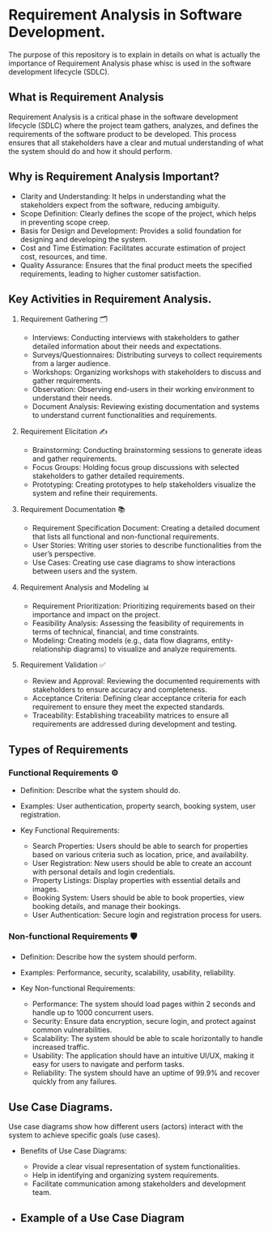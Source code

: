 # Requirement Analysis in Software Development.
The purpose of this repository is to explain in details on what is actually the importance of Requirement Analysis phase whisc is used in the software development lifecycle (SDLC).

## What is Requirement Analysis
Requirement Analysis is a critical phase in the software development lifecycle (SDLC) where the project team gathers, analyzes, and defines the requirements of the software product to be developed. This process ensures that all stakeholders have a clear and mutual understanding of what the system should do and how it should perform.

## Why is Requirement Analysis Important?
- Clarity and Understanding: It helps in understanding what the stakeholders expect from the software, reducing ambiguity.
- Scope Definition: Clearly defines the scope of the project, which helps in preventing scope creep.
- Basis for Design and Development: Provides a solid foundation for designing and developing the system.
- Cost and Time Estimation: Facilitates accurate estimation of project cost, resources, and time.
- Quality Assurance: Ensures that the final product meets the specified requirements, leading to higher customer satisfaction.

## Key Activities in Requirement Analysis.
1. Requirement Gathering 🗂️
   - Interviews: Conducting interviews with stakeholders to gather detailed information about their needs and expectations.
   - Surveys/Questionnaires: Distributing surveys to collect requirements from a larger audience.
   - Workshops: Organizing workshops with stakeholders to discuss and gather requirements.
   - Observation: Observing end-users in their working environment to understand their needs.
   - Document Analysis: Reviewing existing documentation and systems to understand current functionalities and requirements.

2. Requirement Elicitation ✍️
   - Brainstorming: Conducting brainstorming sessions to generate ideas and gather requirements.
   - Focus Groups: Holding focus group discussions with selected stakeholders to gather detailed requirements.
   - Prototyping: Creating prototypes to help stakeholders visualize the system and refine their requirements.

3. Requirement Documentation 📚
   - Requirement Specification Document: Creating a detailed document that lists all functional and non-functional requirements.
   - User Stories: Writing user stories to describe functionalities from the user’s perspective.
   - Use Cases: Creating use case diagrams to show interactions between users and the system.

4. Requirement Analysis and Modeling 📊
   - Requirement Prioritization: Prioritizing requirements based on their importance and impact on the project.
   - Feasibility Analysis: Assessing the feasibility of requirements in terms of technical, financial, and time constraints.
   - Modeling: Creating models (e.g., data flow diagrams, entity-relationship diagrams) to visualize and analyze requirements.

5. Requirement Validation ✅
   - Review and Approval: Reviewing the documented requirements with stakeholders to ensure accuracy and completeness.
   - Acceptance Criteria: Defining clear acceptance criteria for each requirement to ensure they meet the expected standards.
   - Traceability: Establishing traceability matrices to ensure all requirements are addressed during development and testing.
     
## Types of Requirements
### Functional Requirements ⚙️
- Definition: Describe what the system should do.
- Examples: User authentication, property search, booking system, user registration.

- Key Functional Requirements:
  - Search Properties: Users should be able to search for properties based on various criteria such as location, price, and availability.
  - User Registration: New users should be able to create an account with personal details and login credentials.
  - Property Listings: Display properties with essential details and images.
  - Booking System: Users should be able to book properties, view booking details, and manage their bookings.
  - User Authentication: Secure login and registration process for users.

### Non-functional Requirements 🛡️
- Definition: Describe how the system should perform.
- Examples: Performance, security, scalability, usability, reliability.

- Key Non-functional Requirements:
   - Performance: The system should load pages within 2 seconds and handle up to 1000 concurrent users.
   - Security: Ensure data encryption, secure login, and protect against common vulnerabilities.
   - Scalability: The system should be able to scale horizontally to handle increased traffic.
   - Usability: The application should have an intuitive UI/UX, making it easy for users to navigate and perform tasks.
   - Reliability: The system should have an uptime of 99.9% and recover quickly from any failures.
    
## Use Case Diagrams.
Use case diagrams show how different users (actors) interact with the system to achieve specific goals (use cases).

- Benefits of Use Case Diagrams:
     - Provide a clear visual representation of system functionalities.
     - Help in identifying and organizing system requirements.
     - Facilitate communication among stakeholders and development team.

- Example of a Use Case Diagram
     - 
       

